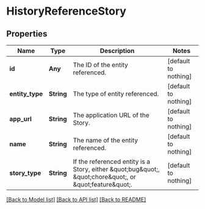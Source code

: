 # HistoryReferenceStory


## Properties
Name | Type | Description | Notes
------------ | ------------- | ------------- | -------------
**id** | **Any** | The ID of the entity referenced. | [default to nothing]
**entity_type** | **String** | The type of entity referenced. | [default to nothing]
**app_url** | **String** | The application URL of the Story. | [default to nothing]
**name** | **String** | The name of the entity referenced. | [default to nothing]
**story_type** | **String** | If the referenced entity is a Story, either \&quot;bug\&quot;, \&quot;chore\&quot;, or \&quot;feature\&quot;. | [default to nothing]


[[Back to Model list]](../README.md#models) [[Back to API list]](../README.md#api-endpoints) [[Back to README]](../README.md)


